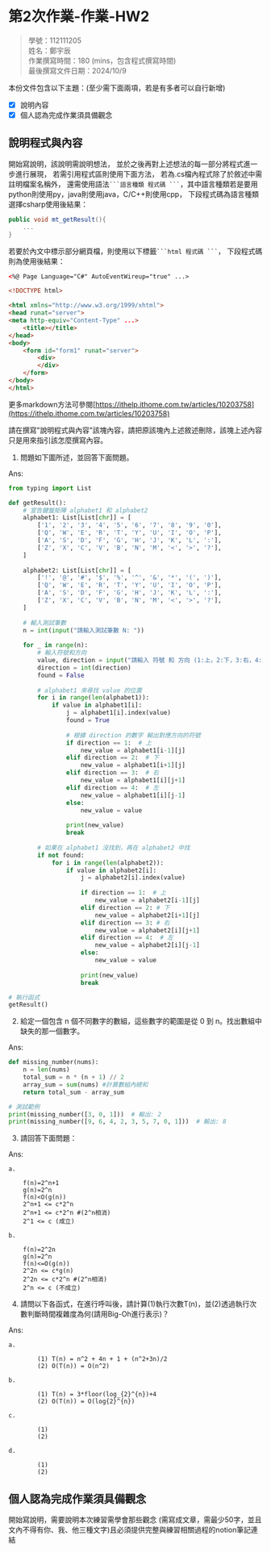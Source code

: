 # 第2次作業-作業-HW2
>
>學號：112111205
><br />
>姓名：鄭宇辰
><br />
>作業撰寫時間：180 (mins，包含程式撰寫時間)
><br />
>最後撰寫文件日期：2024/10/9
>

本份文件包含以下主題：(至少需下面兩項，若是有多者可以自行新增)
- [x] 說明內容
- [x] 個人認為完成作業須具備觀念

## 說明程式與內容

開始寫說明，該說明需說明想法，
並於之後再對上述想法的每一部分將程式進一步進行展現，
若需引用程式區則使用下面方法，
若為.cs檔內程式除了於敘述中需註明檔案名稱外，
還需使用語法` ```語言種類 程式碼 ``` `，其中語言種類若是要用python則使用py，java則使用java，C/C++則使用cpp，
下段程式碼為語言種類選擇csharp使用後結果：

```csharp
public void mt_getResult(){
    ...
}
```

若要於內文中標示部分網頁檔，則使用以下標籤` ```html 程式碼 ``` `，
下段程式碼則為使用後結果：

```html
<%@ Page Language="C#" AutoEventWireup="true" ...>

<!DOCTYPE html>

<html xmlns="http://www.w3.org/1999/xhtml">
<head runat="server">
<meta http-equiv="Content-Type" ...>
    <title></title>
</head>
<body>
    <form id="form1" runat="server">
        <div>
        </div>
    </form>
</body>
</html>
```
更多markdown方法可參閱[https://ithelp.ithome.com.tw/articles/10203758](https://ithelp.ithome.com.tw/articles/10203758)

請在撰寫"說明程式與內容"該塊內容，請把原該塊內上述敘述刪除，該塊上述內容只是用來指引該怎麼撰寫內容。

1. 問題如下圖所述，並回答下面問題。

Ans:

```py
from typing import List

def getResult():
    # 宣告鍵盤矩陣 alphabet1 和 alphabet2
    alphabet1: List[List[chr]] = [
        ['1', '2', '3', '4', '5', '6', '7', '8', '9', '0'],
        ['Q', 'W', 'E', 'R', 'T', 'Y', 'U', 'I', 'O', 'P'],
        ['A', 'S', 'D', 'F', 'G', 'H', 'J', 'K', 'L', ':'],
        ['Z', 'X', 'C', 'V', 'B', 'N', 'M', '<', '>', '?'],
    ]
    
    alphabet2: List[List[chr]] = [
        ['!', '@', '#', '$', '%', '^', '&', '*', '(', ')'],
        ['Q', 'W', 'E', 'R', 'T', 'Y', 'U', 'I', 'O', 'P'],
        ['A', 'S', 'D', 'F', 'G', 'H', 'J', 'K', 'L', ':'],
        ['Z', 'X', 'C', 'V', 'B', 'N', 'M', '<', '>', '?'],
    ]
    
    # 輸入測試筆數
    n = int(input("請輸入測試筆數 N: "))
    
    for _ in range(n):
        # 輸入符號和方向
        value, direction = input("請輸入 符號 和 方向 (1:上，2:下，3:右，4:左): ").split()
        direction = int(direction)
        found = False
        
        # alphabet1 來尋找 value 的位置
        for i in range(len(alphabet1)):
            if value in alphabet1[i]:
                j = alphabet1[i].index(value)
                found = True
                
                # 根據 direction 的數字 輸出對應方向的符號
                if direction == 1:  # 上
                    new_value = alphabet1[i-1][j]
                elif direction == 2:  # 下
                    new_value = alphabet1[i+1][j]
                elif direction == 3:  # 右
                    new_value = alphabet1[i][j+1]
                elif direction == 4:  # 左
                    new_value = alphabet1[i][j-1]
                else:
                    new_value = value
                
                print(new_value)
                break
        
        # 如果在 alphabet1 沒找到，再在 alphabet2 中找
        if not found:
            for i in range(len(alphabet2)):
                if value in alphabet2[i]:
                    j = alphabet2[i].index(value)
                    
                    if direction == 1:  # 上
                        new_value = alphabet2[i-1][j]
                    elif direction == 2: # 下
                        new_value = alphabet2[i+1][j]
                    elif direction == 3: # 右
                        new_value = alphabet2[i][j+1]
                    elif direction == 4:  # 左
                        new_value = alphabet2[i][j-1]
                    else:
                        new_value = value
                    
                    print(new_value)
                    break

# 執行函式
getResult()

```




2. 給定一個包含 n 個不同數字的數組，這些數字的範圍是從 0 到 n。找出數組中缺失的那一個數字。


Ans:
```py hw2.py
def missing_number(nums):
    n = len(nums)
    total_sum = n * (n + 1) // 2 
    array_sum = sum(nums) #計算數組內總和
    return total_sum - array_sum 

# 測試範例
print(missing_number([3, 0, 1]))  # 輸出: 2
print(missing_number([9, 6, 4, 2, 3, 5, 7, 0, 1]))  # 輸出: 8

```


3. 請回答下面問題：

Ans:

    a.
``` 
    f(n)=2^n+1
    g(n)=2^n
    f(n)<O(g(n))
    2^n+1 <= c*2^n
    2^n+1 <= c*2^n #(2^n相消)
    2^1 <= c (成立)
```


    b. 
```
    f(n)=2^2n
    g(n)=2^n
    f(n)<=O(g(n))
    2^2n <= c*g(n)
    2^2n <= c*2^n #(2^n相消)
    2^n <= c (不成立)
```
4. 請問以下各函式，在進行呼叫後，請計算(1)執行次數T(n)，並(2)透過執行次數判斷時間複雜度為何(請用Big-Oh進行表示)？

Ans:

    a. 
```
        (1) T(n) = n^2 + 4n + 1 + (n^2+3n)/2
        (2) O(T(n)) = O(n^2)
```
    b.
```
        (1) T(n) = 3*floor(log_{2}^{n})+4
        (2) O(T(n)) = O(log{2}^{n})
```
    c.
```
        (1) 
        (2) 
```
    d.
```
        (1)  
        (2)
```



## 個人認為完成作業須具備觀念

開始寫說明，需要說明本次練習需學會那些觀念 (需寫成文章，需最少50字，並且文內不得有你、我、他三種文字)且必須提供完整與練習相關過程的notion筆記連結
